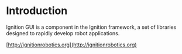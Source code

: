 # Introduction 

Ignition GUI is a component in the Ignition framework, a set
of libraries designed to rapidly develop robot applications.

[http://ignitionrobotics.org](http://ignitionrobotics.org)
